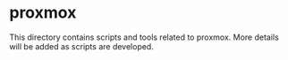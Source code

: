 # proxmox

This directory contains scripts and tools related to proxmox. More details will be added as scripts are developed.
